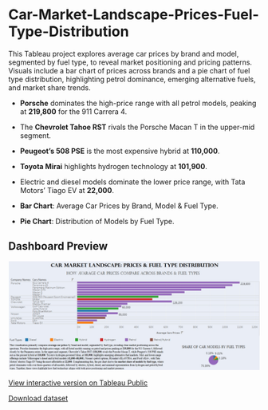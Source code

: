 # Car-Market-Landscape-Prices-Fuel-Type-Distribution
This Tableau project explores average car prices by brand and model, segmented by fuel type, to reveal market positioning and pricing patterns. Visuals include a bar chart of prices across brands and a pie chart of fuel type distribution, highlighting petrol dominance, emerging alternative fuels, and market share trends.

- **Porsche** dominates the high-price range with all petrol models, peaking at **219,800** for the 911 Carrera 4.
- The **Chevrolet Tahoe RST** rivals the Porsche Macan T in the upper-mid segment.
- **Peugeot’s 508 PSE** is the most expensive hybrid at **110,000**.
- **Toyota Mirai** highlights hydrogen technology at **101,900**.
- Electric and diesel models dominate the lower price range, with Tata Motors’ Tiago EV at **22,000**.

- **Bar Chart**: Average Car Prices by Brand, Model & Fuel Type.
- **Pie Chart**: Distribution of Models by Fuel Type.

## Dashboard Preview
![Dashboard Preview](data/Cars%20Market%20Landscape.jpeg)

[View interactive version on Tableau Public](https://public.tableau.com/app/profile/victoria.komissarchik.trubitsyna/viz/CarMarketLandscape/Dashboard1?publish=yes)

[Download dataset](data/Cars_Dataset_2025.xlsx)

